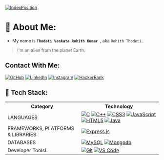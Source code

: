 [![IndexPosition](https://user-images.githubusercontent.com/99633082/234297365-71ac1465-4988-423c-b980-25cbae2fb2e3.gif)](https://abhijithprakash.me/)

# 👀 About Me:
- My name is **`Thodeti Venkata Rohith Kumar `**, aka `Rohith Thodeti`.
> I'm an alien from the planet Earth. 

## Contact With Me:
[![GitHub](https://img.shields.io/badge/github-%23121011.svg?style=for-the-badge&logo=github&logoColor=white)](https://github.com/tihor72)  [![LinkedIn](https://img.shields.io/badge/linkedin-%230077B5.svg?style=for-the-badge&logo=linkedin&logoColor=white)](https://www.linkedin.com/in/t-venkata-rohith-kumar-965192253/)  [![Instagram](https://img.shields.io/badge/Instagram-%23E4405F.svg?style=for-the-badge&logo=Instagram&logoColor=white)](https://www.instagram.com/rohith_thodeti/) [![HackerRank](https://img.shields.io/badge/-Hackerrank-2EC866?style=for-the-badge&logo=HackerRank&logoColor=white)](https://www.hackerrank.com/Carrot_isGood)  

## 🧠 Tech Stack:

<table>
    <tr>
        <th>Category</th>
        <th>Technology</th>
    </tr>
    <tr>
        <td>LANGUAGES</td>
        <td>
            <a href="https://www.cprogramming.com/"><img
                    src="https://img.shields.io/badge/c-%2300599C.svg?style=for-the-badge&amp;logo=c&amp;logoColor=white"
                    alt="C" /></a>
            <a href="https://www.w3schools.com/cpp/"><img
                    src="https://img.shields.io/badge/c++-%2300599C.svg?style=for-the-badge&amp;logo=c%2B%2B&amp;logoColor=white"
                    alt="C++" /></a>
            <a href="https://www.css3.com/"><img
                    src="https://img.shields.io/badge/css3-%231572B6.svg?style=for-the-badge&amp;logo=css3&amp;logoColor=white"
                    alt="CSS3" /></a>
            <a href="https://www.javascript.com/"><img
                    src="https://img.shields.io/badge/javascript-%23323330.svg?style=for-the-badge&amp;logo=javascript&amp;logoColor=%23F7DF1E"
                    alt="JavaScript" /></a>
            <a href="https://html5.org/"><img
                    src="https://img.shields.io/badge/html5-%23E34F26.svg?style=for-the-badge&amp;logo=html5&amp;logoColor=white"
                    alt="HTML5" /></a>
            <a href="https://www.java.com/en/"><img
                    src="https://img.shields.io/badge/java-%23ED8B00.svg?style=for-the-badge&amp;logo=java&amp;logoColor=white"
                    alt="Java" /></a>
        </td>
    </tr>
    <tr>
        <td>FRAMEWORKS, PLATFORMS &amp; LIBRARIES</td>
        <td>
            <a href="https://expressjs.com/"><img
                    src="https://img.shields.io/badge/Express.js-000000?logo=express&logoColor=fff&style=flat"
                    alt="Express.js" /></a>
        </td>
    </tr>
    <tr>
        <td>DATABASES</td>
        <td>
            <a href="https://www.mysql.com/"><img
                    src="https://img.shields.io/badge/mysql-%2300f.svg?style=for-the-badge&amp;logo=mysql&amp;logoColor=white"
                    alt="MySQL" /></a>
            <a href="https://www.mysql.com/"><img
                    src="https://img.shields.io/badge/-MongoDB-4DB33D?style=flat&logo=mongodb&logoColor=white"
                    alt="Mongodb" /></a>
        </td>
    </tr>
    <tr>
        <td>Developer ToolsL</td>
        <td>
            <a href="https://git-scm.com/"><img
                    src="https://img.shields.io/badge/-Git-F05032?style=flat&logo=git&logoColor=white"
                    alt="Git" /></a>
            <a href="https://code.visualstudio.com/"><img
                    src="https://img.shields.io/badge/-VS%20Code-007ACC?style=flat&logo=visual-studio-code&logoColor=white"
                    alt="VS Code" /></a>
        </td>
    </tr>
</table>

